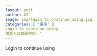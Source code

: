 ```yaml
---
layout: post
author: AI
image: img/login_to_continue_using.jpg
categories: [ '軍事' ]
Login to continue using
請登入以繼續使用。"
---
```

Login to continue using